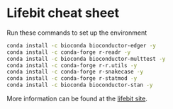 # Lifebit cheat sheet

Run these commands to set up the environment
```bash
conda install -c bioconda bioconductor-edger -y
conda install -c conda-forge r-readr -y
conda install -c bioconda bioconductor-multtest -y
conda install -c conda-forge r-r.utils -y
conda install -c conda-forge r-snakecase -y
conda install -c conda-forge r-statmod -y
conda install -c bioconda bioconductor-stan -y
```

More information can be found at the [lifebit site](https://lifebit.gitbook.io/cloudos/web-interface/jupyter-lab#how-can-i-install-the-dependencies-i-need-in-the-notebook-session).
